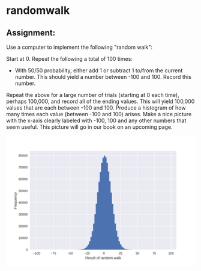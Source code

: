 # randomwalk

## Assignment:

Use a computer to implement the following "random walk":

Start at 0. Repeat the following a total of 100 times:
- With 50/50 probability, either add 1 or subtract 1 to/from the current number.
This should yield a number between -100 and 100. Record this number.

Repeat the above for a large number of trials (starting at 0 each time), perhaps 100,000, and record all of the ending values. This will yield 100,000 values that are each between -100 and 100. Produce a histogram of how many times each value (between -100 and 100) arises. Make a nice picture with the x-axis clearly labeled with -100, 100 and any other numbers that seem useful. This picture will go in our book on an upcoming page.

![histogram](figure.png)
